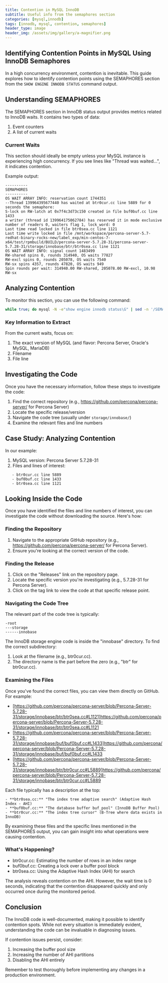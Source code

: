 ```yaml
---
title: Contention in MySQL InnoDB
subtitle: Useful info from the semaphores section
categories: [mysql,innodb]
tags: [innodb, mysql, contention, semaphores]
header_type: image
header_img: /assets/img/gallery/a-magnifier.png
---
```


## Identifying Contention Points in MySQL Using InnoDB Semaphores

In a high concurrency environment, contention is inevitable. This guide explores how to identify contention points using the SEMAPHORES section from the `SHOW ENGINE INNODB STATUS` command output.

## Understanding SEMAPHORES

The SEMAPHORES section in InnoDB status output provides metrics related to InnoDB waits. It contains two types of data:
1. Event counters
2. A list of current waits

### Current Waits

This section should ideally be empty unless your MySQL instance is experiencing high concurrency. If you see lines like "Thread <num> was waited...", it indicates contention.

Example output:

```
----------
SEMAPHORES
----------
OS WAIT ARRAY INFO: reservation count 1744351
--Thread 139964395677440 has waited at btr0cur.cc line 5889 for 0 seconds the semaphore:
S-lock on RW-latch at 0x7f4c3d73c150 created in file buf0buf.cc line 1433
a writer (thread id 139964175062784) has reserved it in mode exclusive
number of readers 0, waiters flag 1, lock_word: 0
Last time read locked in file btr0sea.cc line 1121
Last time write locked in file /mnt/workspace/percona-server-5.7-redhat-binary-rocks-new/label_exp/min-centos-7-x64/test/rpmbuild/BUILD/percona-server-5.7.28-31/percona-server-5.7.28-31/storage/innobase/btr/btr0sea.cc line 1121
OS WAIT ARRAY INFO: signal count 1483499
RW-shared spins 0, rounds 314940, OS waits 77827
RW-excl spins 0, rounds 205078, OS waits 7540
RW-sx spins 4357, rounds 47820, OS waits 949
Spin rounds per wait: 314940.00 RW-shared, 205078.00 RW-excl, 10.98 RW-sx
```

## Analyzing Contention

To monitor this section, you can use the following command:

```bash
while true; do mysql -N -e"show engine innodb status\G" | sed -n '/SEMAPHORES/,/TRANSACTIONS/p'; sleep 1; done
```

### Key Information to Extract

From the current waits, focus on:
1. The exact version of MySQL (and flavor: Percona Server, Oracle's MySQL, MariaDB)
2. Filename
3. File line

## Investigating the Code

Once you have the necessary information, follow these steps to investigate the code:

1. Find the correct repository (e.g., https://github.com/percona/percona-server/ for Percona Server)
2. Locate the specific release/version
3. Navigate the code tree (usually under `storage/innobase/`)
4. Examine the relevant files and line numbers

## Case Study: Analyzing Contention

In our example:

1. MySQL version: Percona Server 5.7.28-31
2. Files and lines of interest:
```
   - btr0cur.cc line 5889
   - buf0buf.cc line 1433
   - btr0sea.cc line 1121
```  

## Looking Inside the Code

Once you have identified the files and line numbers of interest, you can investigate the code without downloading the source. Here's how:

### Finding the Repository

1. Navigate to the appropriate GitHub repository (e.g., https://github.com/percona/percona-server/ for Percona Server).
2. Ensure you're looking at the correct version of the code.

### Finding the Release

1. Click on the "Releases" link on the repository page.
2. Locate the specific version you're investigating (e.g., 5.7.28-31 for Percona Server).
3. Click on the tag link to view the code at that specific release point.

### Navigating the Code Tree

The relevant part of the code tree is typically:

```
-root
---storage
------innobase
```

The InnoDB storage engine code is inside the "innobase" directory. To find the correct subdirectory:

1. Look at the filename (e.g., btr0cur.cc).
2. The directory name is the part before the zero (e.g., "btr" for btr0cur.cc).

### Examining the Files

Once you've found the correct files, you can view them directly on GitHub. For example:

- [https://github.com/percona/percona-server/blob/Percona-Server-5.7.28-31/storage/innobase/btr/btr0sea.cc#L1121]https://github.com/percona/percona-server/blob/Percona-Server-5.7.28-31/storage/innobase/btr/btr0sea.cc#L1121
- [https://github.com/percona/percona-server/blob/Percona-Server-5.7.28-31/storage/innobase/buf/buf0buf.cc#L1433]https://github.com/percona/percona-server/blob/Percona-Server-5.7.28-31/storage/innobase/buf/buf0buf.cc#L1433
- [https://github.com/percona/percona-server/blob/Percona-Server-5.7.28-31/storage/innobase/btr/btr0cur.cc#L5889]https://github.com/percona/percona-server/blob/Percona-Server-5.7.28-31/storage/innobase/btr/btr0cur.cc#L5889

Each file typically has a description at the top:
```
- **btr0sea.cc:** "The index tree adaptive search" (Adaptive Hash Index - AHI)
- **buf0buf.cc:** "The database buffer buf_pool" (InnoDB Buffer Pool)
- **btr0cur.cc:** "The index tree cursor" (B-Tree where data exists in InnoDB)
```

By examining these files and the specific lines mentioned in the SEMAPHORES output, you can gain insight into what operations were causing contention.

### What's Happening?

- btr0cur.cc: Estimating the number of rows in an index range
- buf0buf.cc: Creating a lock over a buffer pool block
- btr0sea.cc: Using the Adaptive Hash Index (AHI) for search

The analysis reveals contention on the AHI. However, the wait time is 0 seconds, indicating that the contention disappeared quickly and only occurred once during the monitored period.

## Conclusion

The InnoDB code is well-documented, making it possible to identify contention spots. While not every situation is immediately evident, understanding the code can be invaluable in diagnosing issues.

If contention issues persist, consider:
1. Increasing the buffer pool size
2. Increasing the number of AHI partitions
3. Disabling the AHI entirely

Remember to test thoroughly before implementing any changes in a production environment.


